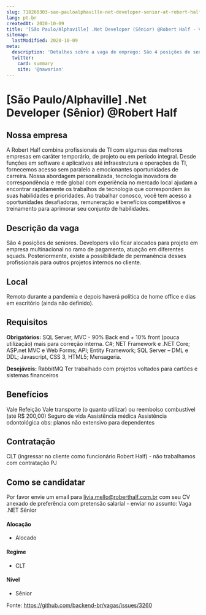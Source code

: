 ```yaml
---
slug: 718260303-sao-pauloalphaville-net-developer-senior-at-robert-half
lang: pt-br
createdAt: 2020-10-09
title: '[São Paulo/Alphaville] .Net Developer (Sênior) @Robert Half - Vaga de Emprego'
sitemap:
  lastModified: 2020-10-09
meta:
  description: 'Detalhes sobre a vaga de emprego: São 4 posições de seniores. Developers vão ficar alocados para projeto em empresa multinacional no ramo de pagamento, atuação em diferentes squads. Posteriormente, existe a possibilidade de permanência desses profissionais para outros projetos internos no cliente.'
  twitter:
    card: summary
    site: '@nawarian'
---
```


# [São Paulo/Alphaville] .Net Developer (Sênior) @Robert Half

## Nossa empresa

A Robert Half combina profissionais de TI com algumas das melhores empresas em caráter temporário, de projeto ou em período integral. Desde funções em software e aplicativos até infraestrutura e operações de TI, fornecemos acesso sem paralelo a emocionantes oportunidades de carreira. Nossa abordagem personalizada, tecnologia inovadora de correspondência e rede global com experiência no mercado local ajudam a encontrar rapidamente os trabalhos de tecnologia que correspondem às suas habilidades e prioridades. Ao trabalhar conosco, você tem acesso a oportunidades desafiadoras, remuneração e benefícios competitivos e treinamento para aprimorar seu conjunto de habilidades.

## Descrição da vaga

São 4 posições de seniores.
Developers vão ficar alocados para projeto em empresa multinacional no ramo de pagamento, atuação em diferentes squads. Posteriormente, existe a possibilidade de permanência desses profissionais para outros projetos internos no cliente.

## Local

Remoto durante a pandemia e depois haverá política de home office e dias em escritório (ainda não definido).

## Requisitos

**Obrigatórios:**
SQL Server, MVC - 90% Back end + 10% front (pouca utilização) mais para correção interna.
C#;
NET Framework e .NET Core;
ASP.net MVC e Web Forms;
API;
Entity Framework;
SQL Server – DML e DDL;
Javascript, CSS 3, HTML5;
Mensageria.

**Desejáveis:**
RabbitMQ
Ter trabalhado com projetos voltados para cartões e sistemas financeiros

## Benefícios

Vale Refeição
Vale transporte (o quanto utilizar) ou reembolso combustível (até R$ 200,00)
Seguro de vida
Assistência médica
Assistência odontológica
obs: planos não extensivo para dependentes

## Contratação

CLT (ingressar no cliente como funcionário Robert Half) - não trabalhamos com contratação PJ

## Como se candidatar

Por favor envie um email para livia.mello@roberthalf.com.br com seu CV anexado de preferência com pretensão salarial - enviar no assunto: Vaga .NET Sênior 

#### Alocação
- Alocado

#### Regime
- CLT

#### Nível
- Sênior


Fonte: https://github.com/backend-br/vagas/issues/3260